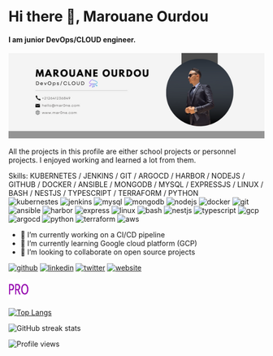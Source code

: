 # Hi there 👋, Marouane Ourdou
#### I am junior DevOps/CLOUD engineer.
![I am junior DevOps/CLOUD engineer.](./banner_mrri.png)

All the projects in this profile are either school projects or personnel projects. I enjoyed working and learned a lot from them.

Skills: KUBERNETES / JENKINS / GIT / ARGOCD / HARBOR / NODEJS / GITHUB / DOCKER / ANSIBLE / MONGODB / MYSQL / EXPRESSJS / LINUX / BASH / NESTJS / TYPESCRIPT / TERRAFORM / PYTHON <br>
<img src='https://kubernetes.io/images/favicon.png' alt='kubernestes' height='40'>
<img src='https://upload.wikimedia.org/wikipedia/commons/thumb/e/e9/Jenkins_logo.svg/1200px-Jenkins_logo.svg.png' alt='jenkins' height='40'>
<img src='https://styles.redditmedia.com/t5_2qm6k/styles/communityIcon_dhjr6guc03x51.png' alt='mysql' height='40'>
<img src='https://1000logos.net/wp-content/uploads/2020/08/MongoDB-Emblem.jpg' alt='mongodb' height='40'>
<img src='https://the-guild.dev/blog-assets/nodejs-esm/nodejs_logo.png' alt='nodejs' height='40'>
<img src='https://developers.redhat.com/sites/default/files/styles/article_feature/public/blog/2014/05/homepage-docker-logo.png?itok=zx0e-vcP' alt='docker' height='40'>
<img src='https://avatars.githubusercontent.com/u/18133?s=200&v=4' alt='git' height='40'>
<img src='https://avatars.githubusercontent.com/u/1507452?s=200&v=4' alt='ansible' height='40'>
<img src='https://goharbor.io/img/logos/harbor-icon-color.png' alt='harbor' height='40'>
<img src='https://w7.pngwing.com/pngs/925/447/png-transparent-express-js-node-js-javascript-mongodb-node-js-text-trademark-logo.png' alt='express' height='40'>
<img src='https://upload.wikimedia.org/wikipedia/commons/thumb/3/35/Tux.svg/1200px-Tux.svg.png' alt='linux' height='40'>
<img src='https://upload.wikimedia.org/wikipedia/commons/thumb/4/4b/Bash_Logo_Colored.svg/1200px-Bash_Logo_Colored.svg.png' alt='bash' height='40'>
<img src='https://docs.nestjs.com/assets/logo-small.svg' alt='nestjs' height='40'>
<img src='https://upload.wikimedia.org/wikipedia/commons/thumb/4/4c/Typescript_logo_2020.svg/1200px-Typescript_logo_2020.svg.png' alt='typescript' height='40'>
<img src='https://cloud.google.com/_static/cloud/images/social-icon-google-cloud-1200-630.png' alt='gcp' height='40'>
<img src='https://coralogix.com/wp-content/uploads/2021/06/Argo-CD-Version-Tags-1000X1000.png' alt='argocd' height='40'>
<img src='https://upload.wikimedia.org/wikipedia/commons/thumb/c/c3/Python-logo-notext.svg/800px-Python-logo-notext.svg.png' alt='python' height='40'>
<img src='https://encrypted-tbn0.gstatic.com/images?q=tbn:ANd9GcRlns9WRA0y94VkaVYgkR7R0AC50NSG3aoRh_KD3EUwJBKKWrmk4YXUOJXCV0dYn_GS5TI&usqp=CAU' alt='terraform' height='40'>
<img src='https://datacom.com/content/dam/logos/partner-client-logos/AWS_Logo_White.png' alt='aws' height='40'>



- 🔭 I’m currently working on a CI/CD pipeline 
- 🌱 I’m currently learning Google cloud platform (GCP) 
- 👯 I’m looking to collaborate on open source projects 


[<img src='https://cdn.jsdelivr.net/npm/simple-icons@3.0.1/icons/github.svg' alt='github' height='40'>](https://github.com/marOne-mrri)  [<img src='https://cdn.jsdelivr.net/npm/simple-icons@3.0.1/icons/linkedin.svg' alt='linkedin' height='40'>](https://www.linkedin.com/in/marouane-ourdou/)  [<img src='https://cdn.jsdelivr.net/npm/simple-icons@3.0.1/icons/twitter.svg' alt='twitter' height='40'>](https://twitter.com/__mar0ne__)  [<img src='https://cdn.jsdelivr.net/npm/simple-icons@3.0.1/icons/icloud.svg' alt='website' height='40'>](http://mar0ne.com)  

<a href='https://github.com/pricing'><img src='https://raw.githubusercontent.com/acervenky/animated-github-badges/master/assets/pro.gif' width='40' height='40'></a> 

[![Top Langs](https://github-readme-stats.vercel.app/api/top-langs/?username=mar-0ne)](https://github.com/anuraghazra/github-readme-stats)

![GitHub streak stats](https://github-readme-streak-stats.herokuapp.com/?user=mar-0ne)  

![Profile views](https://gpvc.arturio.dev/mar-0ne)  
